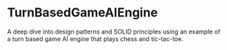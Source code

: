 # TurnBasedGameAIEngine

A deep dive into design patterns and SOLID principles using an example of a turn based game AI engine that plays chess and tic-tac-toe.
